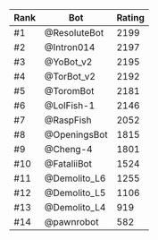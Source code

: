 Rank|Bot|Rating
---|---|---
#1|@ResoluteBot|2199
#2|@Intron014|2197
#3|@YoBot_v2|2195
#4|@TorBot_v2|2192
#5|@ToromBot|2181
#6|@LolFish-1|2146
#7|@RaspFish|2052
#8|@OpeningsBot|1815
#9|@Cheng-4|1801
#10|@FataliiBot|1524
#11|@Demolito_L6|1255
#12|@Demolito_L5|1106
#13|@Demolito_L4|919
#14|@pawnrobot|582
